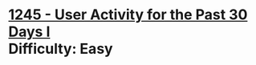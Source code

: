 # [1245 - User Activity for the Past 30 Days I](https://leetcode.com/problems/user-activity-for-the-past-30-days-i/) </br> Difficulty: Easy